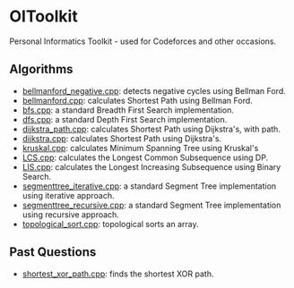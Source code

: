 # OIToolkit
Personal Informatics Toolkit - used for Codeforces and other occasions.

## Algorithms
 - [bellmanford_negative.cpp](algorithms/bellmanford_negative.cpp): detects negative cycles using Bellman Ford.
 - [bellmanford.cpp](algorithms/bellmanford.cpp): calculates Shortest Path using Bellman Ford.
 - [bfs.cpp](algorithms/bfs.cpp): a standard Breadth First Search implementation.
 - [dfs.cpp](algorithms/dfs.cpp): a standard Depth First Search implementation.
 - [dijkstra_path.cpp](algorithms/dijkstra_path.cpp): calculates Shortest Path using Dijkstra's, with path.
 - [dijkstra.cpp](algorithms/dijkstra.cpp): calculates Shortest Path using Dijkstra's.
 - [kruskal.cpp](algorithms/kruskal.cpp): calculates Minimum Spanning Tree using Kruskal's
 - [LCS.cpp](algorithms/LCS.cpp): calculates the Longest Common Subsequence using DP.
 - [LIS.cpp](algorithms/LIS.cpp): calculates the Longest Increasing Subsequence using Binary Search.
 - [segmenttree_iterative.cpp](algorithms/segment_tree_iterative.cpp): a standard Segment Tree implementation using iterative approach.
 - [segmenttree_recursive.cpp](algorithms/segment_tree_recursive.cpp): a standard Segment Tree implementation using recursive approach.
 - [topological_sort.cpp](algorithms/topological_sort.cpp): topological sorts an array.

## Past Questions
  - [shortest_xor_path.cpp](questions/shortest_xor_path.cpp): finds the shortest XOR path.